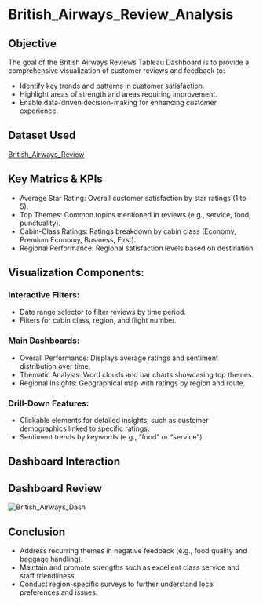 # British_Airways_Review_Analysis

## Objective
The goal of the British Airways Reviews Tableau Dashboard is to provide a comprehensive visualization of customer reviews and feedback to:

- Identify key trends and patterns in customer satisfaction.
- Highlight areas of strength and areas requiring improvement.
- Enable data-driven decision-making for enhancing customer experience.

## Dataset Used

<a href="https://github.com/Sagar472820/British_Airways_Review_Analysis/blob/main/British_Airways_Dataset.zip"> British_Airways_Review </a>

## Key Matrics & KPIs

- Average Star Rating: Overall customer satisfaction by star ratings (1 to 5).
- Top Themes: Common topics mentioned in reviews (e.g., service, food, punctuality).
- Cabin-Class Ratings: Ratings breakdown by cabin class (Economy, Premium Economy, Business, First).
- Regional Performance: Regional satisfaction levels based on destination.

## Visualization Components:

### Interactive Filters:

- Date range selector to filter reviews by time period.
- Filters for cabin class, region, and flight number.

### Main Dashboards:

- Overall Performance: Displays average ratings and sentiment distribution over time.
- Thematic Analysis: Word clouds and bar charts showcasing top themes.
- Regional Insights: Geographical map with ratings by region and route.

### Drill-Down Features:

- Clickable elements for detailed insights, such as customer demographics linked to specific ratings.
- Sentiment trends by keywords (e.g., “food” or “service”).

## Dashboard Interaction

## Dashboard Review

![British_Airways_Dash](https://github.com/user-attachments/assets/bc6daffa-e0e0-4003-ab42-de4ccca509ff)


## Conclusion

- Address recurring themes in negative feedback (e.g., food quality and baggage handling).
- Maintain and promote strengths such as excellent class service and staff friendliness.
- Conduct region-specific surveys to further understand local preferences and issues.
